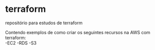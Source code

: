 # terraform
repositório para estudos de terraform

Contendo exemplos de como criar os seguintes recursos na AWS com terraform: <br />
-EC2
-RDS
-S3
